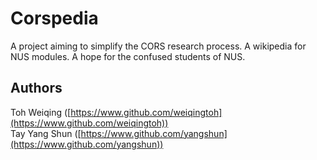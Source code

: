 Corspedia
==

A project aiming to simplify the CORS research process. A wikipedia for NUS modules. A hope for the confused students of NUS.


Authors
-- 

Toh Weiqing ([https://www.github.com/weiqingtoh](https://www.github.com/weiqingtoh))  
Tay Yang Shun ([https://www.github.com/yangshun](https://www.github.com/yangshun))
